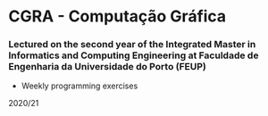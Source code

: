 # CGRA - Computação Gráfica
### Lectured on the second year of the Integrated Master in Informatics and Computing Engineering at Faculdade de Engenharia da Universidade do Porto (FEUP)

* Weekly programming exercises

2020/21
